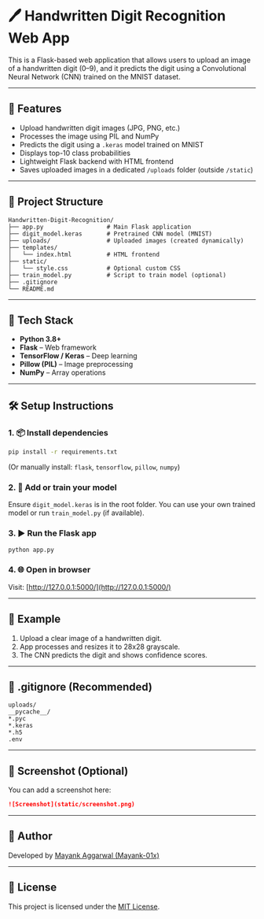 
# 🖊️ Handwritten Digit Recognition Web App

This is a Flask-based web application that allows users to upload an image of a handwritten digit (0–9), and it predicts the digit using a Convolutional Neural Network (CNN) trained on the MNIST dataset.

---

## 🚀 Features

- Upload handwritten digit images (JPG, PNG, etc.)
- Processes the image using PIL and NumPy
- Predicts the digit using a `.keras` model trained on MNIST
- Displays top-10 class probabilities
- Lightweight Flask backend with HTML frontend
- Saves uploaded images in a dedicated `/uploads` folder (outside `/static`)

---

## 📁 Project Structure

```
Handwritten-Digit-Recognition/
├── app.py                  # Main Flask application
├── digit_model.keras       # Pretrained CNN model (MNIST)
├── uploads/                # Uploaded images (created dynamically)
├── templates/
│   └── index.html          # HTML frontend
├── static/
│   └── style.css           # Optional custom CSS
├── train_model.py          # Script to train model (optional)
├── .gitignore
└── README.md
```

---

## 🧠 Tech Stack

- **Python 3.8+**
- **Flask** – Web framework
- **TensorFlow / Keras** – Deep learning
- **Pillow (PIL)** – Image preprocessing
- **NumPy** – Array operations

---

## 🛠️ Setup Instructions

### 1. 📦 Install dependencies

```bash
pip install -r requirements.txt
```

(Or manually install: `flask`, `tensorflow`, `pillow`, `numpy`)

### 2. 🧠 Add or train your model

Ensure `digit_model.keras` is in the root folder. You can use your own trained model or run `train_model.py` (if available).

### 3. ▶️ Run the Flask app

```bash
python app.py
```

### 4. 🌐 Open in browser

Visit: [http://127.0.0.1:5000/](http://127.0.0.1:5000/)

---

## 🧪 Example

1. Upload a clear image of a handwritten digit.
2. App processes and resizes it to 28x28 grayscale.
3. The CNN predicts the digit and shows confidence scores.

---

## 🔐 .gitignore (Recommended)

```gitignore
uploads/
__pycache__/
*.pyc
*.keras
*.h5
.env
```

---

## 📸 Screenshot (Optional)

You can add a screenshot here:
```markdown
![Screenshot](static/screenshot.png)
```

---

## 🙋 Author

Developed by [Mayank Aggarwal (Mayank-01x)](https://github.com/Mayank-01x)

---

## 📄 License

This project is licensed under the [MIT License](LICENSE).
